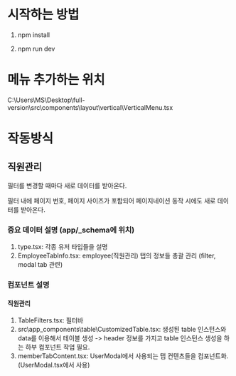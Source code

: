 # 시작하는 방법

1. npm install

2. npm run dev

# 메뉴 추가하는 위치

C:\Users\MS\Desktop\full-version\src\components\layout\vertical\VerticalMenu.tsx

# 작동방식
## 직원관리
필터를 변경할 때마다 새로 데이터를 받아온다.

필터 내에 페이지 번호, 페이지 사이즈가 포함되어 페이지네이션 동작 시에도 새로 데이터를 받아온다.

### 중요 데이터 설명 (app/_schema에 위치)
1. type.tsx: 각종 유저 타입들을 설명
2. EmployeeTabInfo.tsx: employee(직원관리) 탭의 정보들 총괄 관리 (filter, modal tab 관련)


### 컴포넌트 설명
#### 직원관리
1. TableFilters.tsx: 필터바
2. src\app\_components\table\CustomizedTable.tsx: 생성된 table 인스턴스와 data를 이용해서 테이블 생성 -> header 정보를 가지고 table 인스턴스 생성을 하는 하부 컴포넌트 작업 필요.
3. memberTabContent.tsx: UserModal에서 사용되는 탭 컨텐츠들을 컴포넌트화. (UserModal.tsx에서 사용)
